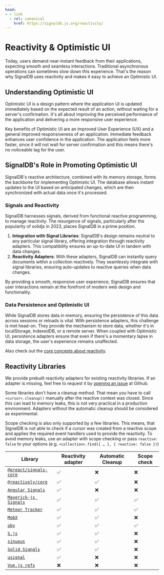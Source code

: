 ```yaml
---
head:
- - link
  - rel: canonical
    href: https://signaldb.js.org/reactivity/
---
```

# Reactivity & Optimistic UI

Today, users demand near-instant feedback from their applications, expecting smooth and seamless interactions. Traditional asynchronous operations can sometimes slow down this experience. That's the reason why SignalDB uses reactivity and makes it easy to achieve an Optimistic UI.

## Understanding Optimistic UI

Optimistic UI is a design pattern where the application UI is updated immediately based on the expected result of an action, without waiting for a server's confirmation. It's all about improving the perceived performance of the application and delivering a more responsive user experience.

Key benefits of Optimistic UI are an improved User Experience (UX) and a general improved responsiveness of an application. 
Immediate feedback enhances user confidence in the application. The application feels more faster, since it will not wait for server confirmation and this means there's no noticeable lag for the user.

## SignalDB's Role in Promoting Optimistic UI

SignalDB's reactive architecture, combined with its memory storage, forms the backbone for implementing Optimistic UI. The database allows instant updates to the UI based on anticipated changes, which are then synchronized with actual data once it's processed.

### Signals and Reactivity

SignalDB harnesses signals, derived from functional reactive programming, to manage reactivity. The resurgence of signals, particularly after the popularity of solidjs in 2023, places SignalDB in a prime position.

1. **Integration with Signal Libraries**: SignalDB's design remains neutral to any particular signal library, offering integration through reactivity adapters. This compatibility ensures an up-to-date UI in tandem with data changes.
2. **Reactivity Adapters**: With these adapters, SignalDB can instantly query documents within a collection reactively. They seamlessly integrate with signal libraries, ensuring auto-updates to reactive queries when data changes.

By providing a smooth, responsive user experience, SignalDB ensures that user interactions remain at the forefront of modern web design and functionality.

### Data Persistence and Optimistic UI
While SignalDB stores data in memory, ensuring the persistence of this data across sessions or reloads is vital. With persistence adapters, this challenge is met head-on. They provide the mechanism to store data, whether it's in localStorage, IndexedDB, or a remote server. When coupled with Optimistic UI, persistence adapters ensure that even if there's a momentary lapse in data storage, the user's experience remains unaffected.



Also check out the [core concepts about reactivity](/core-concepts/#signals-and-reactivity).

## Reactivity Libraries

We provide prebuilt reactivity adapters for existing reactivity libraries. If an adapter is missing, feel free to request it by [opening an issue](https://github.com/maxnowack/signaldb/issues/new) at Github.

Some libraries don't have a cleanup method. That mean you have to call `<cursor>.cleanup()` manually after the reactive context was closed. Since this can lead to memory leaks, this is not very practical in a production environment. Adapters without the automatic cleanup should be considered as experimental.

Scope checking is also only supported by a few libraries. This means, that SignalDB is not able to check if a cursor was created from a reactive scope and applies the required event handlers used to provide the reactivity. To avoid memory leaks, use an adapter with scope checking or pass `reactive: false` to your options (e.g. `<collection>.find({ … }, { reactive: false })`)

| Library | Reactivity adapter | Automatic Cleanup | Scope check |
|---|---|---|---|
| [`@preact/signals-core`](/reactivity/preact-signals/) | ✅ | ❌ | ❌ |
| [`@reactively/core`](/reactivity/reactively/) | ✅ | ✅ | ❌ |
| [`Angular Signals`](/reactivity/angular/) | ✅ | ❌ | ❌ |
| [`Maverick-js Signals`](/reactivity/maverickjs/) | ✅ | ✅ | ✅ |
| [`Meteor Tracker`](/reactivity/meteor-tracker/) | ✅ | ✅ | ✅ |
| [`MobX`](/reactivity/mobx/) | ✅ | ✅ | ❌ |
| [`oby`](/reactivity/oby/) | ✅ | ✅ | ✅ |
| [`S.js`](/reactivity/S/) | ✅ | ✅ | ❌ |
| [`sinuous`](/reactivity/sinuous/) | ✅ | ✅ | ❌ |
| [`Solid Signals`](/reactivity/solidjs/) | ✅ | ✅ | ❌ |
| [`usignal`](/reactivity/usignal/) | ✅ | ❌ | ❌ |
| [`Vue.js refs`](https://github.com/maxnowack/signaldb/issues/244) | ❌ | ❌ | ❌ |
